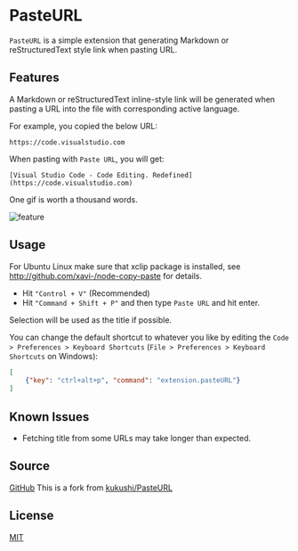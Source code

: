 # PasteURL

`PasteURL` is a simple extension that generating Markdown or reStructuredText style link when pasting URL.

## Features

A Markdown or reStructuredText inline-style link will be generated when pasting a URL into the file with corresponding active language.

For example, you copied the below URL:

    https://code.visualstudio.com

When pasting with `Paste URL`, you will get:

    [Visual Studio Code - Code Editing. Redefined](https://code.visualstudio.com)

One gif is worth a thousand words.

![feature](images/screenshot.gif)

## Usage

For Ubuntu Linux make sure that xclip package is installed, see http://github.com/xavi-/node-copy-paste for details.

- Hit `"Control + V"` (Recommended)
- Hit `"Command + Shift + P"` and then type `Paste URL` and hit enter.

Selection will be used as the title if possible.

You can change the default shortcut to whatever you like by editing the `Code > Preferences > Keyboard Shortcuts`    (`File > Preferences > Keyboard Shortcuts` on Windows):

```json
[
    {"key": "ctrl+alt+p", "command": "extension.pasteURL"}
]
```

## Known Issues

- Fetching title from some URLs may take longer than expected.

## Source

[GitHub](https://github.com/keltroth/PasteURL)
This is a fork from [kukushi/PasteURL](https://github.com/kukushi/PasteURL)

## License

[MIT](https://github.com/keltroth/PasteURL/blob/master/LICENSE)